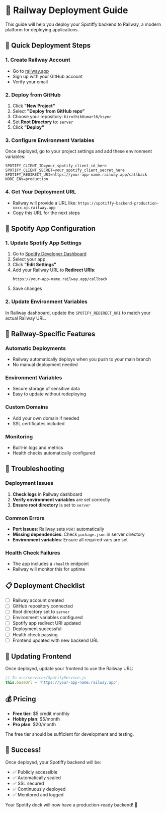 # 🚂 Railway Deployment Guide

This guide will help you deploy your Spotiffy backend to Railway, a modern platform for deploying applications.

## 🚀 Quick Deployment Steps

### 1. **Create Railway Account**
- Go to [railway.app](https://railway.app)
- Sign up with your GitHub account
- Verify your email

### 2. **Deploy from GitHub**
1. Click **"New Project"**
2. Select **"Deploy from GitHub repo"**
3. Choose your repository: `KiruthikKumar16/ksync`
4. Set **Root Directory** to: `server`
5. Click **"Deploy"**

### 3. **Configure Environment Variables**
Once deployed, go to your project settings and add these environment variables:

```env
SPOTIFY_CLIENT_ID=your_spotify_client_id_here
SPOTIFY_CLIENT_SECRET=your_spotify_client_secret_here
SPOTIFY_REDIRECT_URI=https://your-app-name.railway.app/callback
NODE_ENV=production
```

### 4. **Get Your Deployment URL**
- Railway will provide a URL like: `https://spotiffy-backend-production-xxxx.up.railway.app`
- Copy this URL for the next steps

## 🔐 Spotify App Configuration

### 1. **Update Spotify App Settings**
1. Go to [Spotify Developer Dashboard](https://developer.spotify.com/dashboard)
2. Select your app
3. Click **"Edit Settings"**
4. Add your Railway URL to **Redirect URIs**:
   ```
   https://your-app-name.railway.app/callback
   ```
5. Save changes

### 2. **Update Environment Variables**
In Railway dashboard, update the `SPOTIFY_REDIRECT_URI` to match your actual Railway URL.

## 🎯 **Railway-Specific Features**

### **Automatic Deployments**
- Railway automatically deploys when you push to your main branch
- No manual deployment needed

### **Environment Variables**
- Secure storage of sensitive data
- Easy to update without redeploying

### **Custom Domains**
- Add your own domain if needed
- SSL certificates included

### **Monitoring**
- Built-in logs and metrics
- Health checks automatically configured

## 🔧 **Troubleshooting**

### **Deployment Issues**
1. **Check logs** in Railway dashboard
2. **Verify environment variables** are set correctly
3. **Ensure root directory** is set to `server`

### **Common Errors**
- **Port issues**: Railway sets `PORT` automatically
- **Missing dependencies**: Check `package.json` in server directory
- **Environment variables**: Ensure all required vars are set

### **Health Check Failures**
- The app includes a `/health` endpoint
- Railway will monitor this for uptime

## 📋 **Deployment Checklist**

- [ ] Railway account created
- [ ] GitHub repository connected
- [ ] Root directory set to `server`
- [ ] Environment variables configured
- [ ] Spotify app redirect URI updated
- [ ] Deployment successful
- [ ] Health check passing
- [ ] Frontend updated with new backend URL

## 🔄 **Updating Frontend**

Once deployed, update your frontend to use the Railway URL:

```javascript
// In src/services/SpotifyService.js
this.baseUrl = 'https://your-app-name.railway.app';
```

## 💰 **Pricing**

- **Free tier**: $5 credit monthly
- **Hobby plan**: $5/month
- **Pro plan**: $20/month

The free tier should be sufficient for development and testing.

## 🎉 **Success!**

Once deployed, your Spotiffy backend will be:
- ✅ Publicly accessible
- ✅ Automatically scaled
- ✅ SSL secured
- ✅ Continuously deployed
- ✅ Monitored and logged

Your Spotify dock will now have a production-ready backend! 🎵
